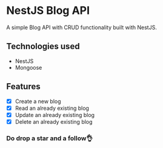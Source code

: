 # NestJS Blog API

A simple Blog API with CRUD functionality built with NestJS.

## Technologies used


- NestJS
- Mongoose


## Features

- [x]  Create a new blog
- [x]  Read an already existing blog
- [x]  Update an already existing blog
- [x]  Delete an already existing blog

### Do drop a star and a follow👌